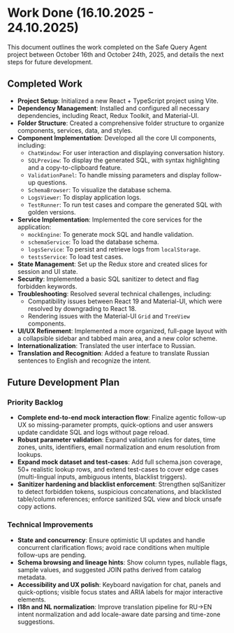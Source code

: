 # Work Done (16.10.2025 - 24.10.2025)

This document outlines the work completed on the Safe Query Agent project between October 16th and October 24th, 2025, and details the next steps for future development.

## Completed Work

- **Project Setup**: Initialized a new React + TypeScript project using Vite.
- **Dependency Management**: Installed and configured all necessary dependencies, including React, Redux Toolkit, and Material-UI.
- **Folder Structure**: Created a comprehensive folder structure to organize components, services, data, and styles.
- **Component Implementation**: Developed all the core UI components, including:
  - `ChatWindow`: For user interaction and displaying conversation history.
  - `SQLPreview`: To display the generated SQL, with syntax highlighting and a copy-to-clipboard feature.
  - `ValidationPanel`: To handle missing parameters and display follow-up questions.
  - `SchemaBrowser`: To visualize the database schema.
  - `LogsViewer`: To display application logs.
  - `TestRunner`: To run test cases and compare the generated SQL with golden versions.
- **Service Implementation**: Implemented the core services for the application:
  - `mockEngine`: To generate mock SQL and handle validation.
  - `schemaService`: To load the database schema.
  - `logsService`: To persist and retrieve logs from `localStorage`.
  - `testsService`: To load test cases.
- **State Management**: Set up the Redux store and created slices for session and UI state.
- **Security**: Implemented a basic SQL sanitizer to detect and flag forbidden keywords.
- **Troubleshooting**: Resolved several technical challenges, including:
  - Compatibility issues between React 19 and Material-UI, which were resolved by downgrading to React 18.
  - Rendering issues with the Material-UI `Grid` and `TreeView` components.
- **UI/UX Refinement**: Implemented a more organized, full-page layout with a collapsible sidebar and tabbed main area, and a new color scheme.
- **Internationalization**: Translated the user interface to Russian.
- **Translation and Recognition**: Added a feature to translate Russian sentences to English and recognize the intent.

## Future Development Plan

### Priority Backlog
- **Complete end-to-end mock interaction flow**: Finalize agentic follow-up UX so missing-parameter prompts, quick-options and user answers update candidate SQL and logs without page reload.
- **Robust parameter validation**: Expand validation rules for dates, time zones, units, identifiers, email normalization and enum resolution from lookups.
- **Expand mock dataset and test-cases**: Add full schema.json coverage, 50+ realistic lookup rows, and extend test-cases to cover edge cases (multi-lingual inputs, ambiguous intents, blacklist triggers).
- **Sanitizer hardening and blacklist enforcement**: Strengthen sqlSanitizer to detect forbidden tokens, suspicious concatenations, and blacklisted table/column references; enforce sanitized SQL view and block unsafe copy actions.

### Technical Improvements
- **State and concurrency**: Ensure optimistic UI updates and handle concurrent clarification flows; avoid race conditions when multiple follow-ups are pending.
- **Schema browsing and lineage hints**: Show column types, nullable flags, sample values, and suggested JOIN paths derived from catalog metadata.
- **Accessibility and UX polish**: Keyboard navigation for chat, panels and quick-options; visible focus states and ARIA labels for major interactive elements.
- **I18n and NL normalization**: Improve translation pipeline for RU→EN intent normalization and add locale-aware date parsing and time-zone suggestions.